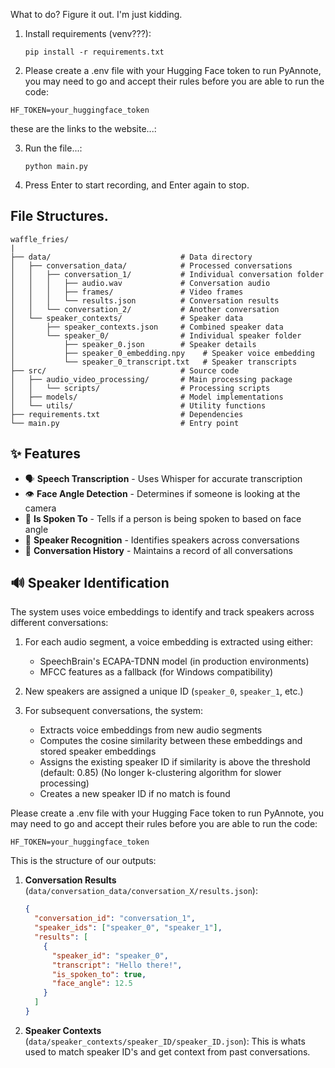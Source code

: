 What to do? Figure it out. I'm just kidding.

1. Install requirements (venv???):
   ```
   pip install -r requirements.txt
   ```

2. Please create a .env file with your Hugging Face token to run PyAnnote, you may need to go and accept their rules before you are able to run the code:
```
HF_TOKEN=your_huggingface_token

```

these are the links to the website...:


3. Run the file...:
   ```
   python main.py
   ```

3. Press Enter to start recording, and Enter again to stop.

## File Structures. 

```
waffle_fries/
|
├── data/                             # Data directory
│   ├── conversation_data/            # Processed conversations
│   │   ├── conversation_1/           # Individual conversation folder
│   │   │   ├── audio.wav             # Conversation audio
│   │   │   ├── frames/               # Video frames
│   │   │   └── results.json          # Conversation results
│   │   └── conversation_2/           # Another conversation
│   └── speaker_contexts/             # Speaker data
│       ├── speaker_contexts.json     # Combined speaker data
│       └── speaker_0/                # Individual speaker folder
│           ├── speaker_0.json        # Speaker details
│           ├── speaker_0_embedding.npy    # Speaker voice embedding
│           └── speaker_0_transcript.txt   # Speaker transcripts
├── src/                              # Source code
│   ├── audio_video_processing/       # Main processing package
│   │   └── scripts/                  # Processing scripts
│   ├── models/                       # Model implementations
│   └── utils/                        # Utility functions
├── requirements.txt                  # Dependencies
└── main.py                           # Entry point
```

## ✨ Features

- 🗣️ **Speech Transcription** - Uses Whisper for accurate transcription
- 👁️ **Face Angle Detection** - Determines if someone is looking at the camera
- 👋 **Is Spoken To** - Tells if a person is being spoken to based on face angle
- 🧠 **Speaker Recognition** - Identifies speakers across conversations
- 📝 **Conversation History** - Maintains a record of all conversations

## 🔊 Speaker Identification

The system uses voice embeddings to identify and track speakers across different conversations:

1. For each audio segment, a voice embedding is extracted using either:
   - SpeechBrain's ECAPA-TDNN model (in production environments)
   - MFCC features as a fallback (for Windows compatibility)

2. New speakers are assigned a unique ID (`speaker_0`, `speaker_1`, etc.)

3. For subsequent conversations, the system:
   - Extracts voice embeddings from new audio segments
   - Computes the cosine similarity between these embeddings and stored speaker embeddings
   - Assigns the existing speaker ID if similarity is above the threshold (default: 0.85) (No longer k-clustering algorithm for slower processing)
   - Creates a new speaker ID if no match is found







Please create a .env file with your Hugging Face token to run PyAnnote, you may need to go and accept their rules before you are able to run the code:
```
HF_TOKEN=your_huggingface_token
```

This is the structure of our outputs:

1. **Conversation Results** (`data/conversation_data/conversation_X/results.json`):
   ```json
   {
     "conversation_id": "conversation_1",
     "speaker_ids": ["speaker_0", "speaker_1"],
     "results": [
       {
         "speaker_id": "speaker_0",
         "transcript": "Hello there!",
         "is_spoken_to": true,
         "face_angle": 12.5
       }
     ]
   }
   ```

2. **Speaker Contexts** (`data/speaker_contexts/speaker_ID/speaker_ID.json`):
   This is whats used to match speaker ID's and get context from past conversations.



